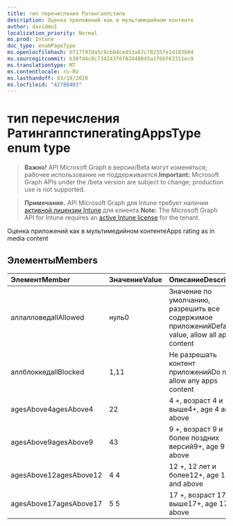 ```yaml
---
title: тип перечисления Ратингаппстипе
description: Оценка приложений как в мультимедийном контенте
author: davidmu1
localization_priority: Normal
ms.prod: Intune
doc_type: enumPageType
ms.openlocfilehash: 0717f97da5c9cb84ced53a67c70255fe1d183b04
ms.sourcegitcommit: b38fd4c8c734243f6f82448045a1f6bf63311ec9
ms.translationtype: MT
ms.contentlocale: ru-RU
ms.lasthandoff: 03/18/2020
ms.locfileid: "42788403"
---
```

# <a name="ratingappstype-enum-type"></a><span data-ttu-id="3447b-103">тип перечисления Ратингаппстипе</span><span class="sxs-lookup"><span data-stu-id="3447b-103">ratingAppsType enum type</span></span>

> <span data-ttu-id="3447b-104">**Важно!** API Microsoft Graph в версии/Beta могут изменяться; рабочее использование не поддерживается.</span><span class="sxs-lookup"><span data-stu-id="3447b-104">**Important:** Microsoft Graph APIs under the /beta version are subject to change; production use is not supported.</span></span>

> <span data-ttu-id="3447b-105">**Примечание.** API Microsoft Graph для Intune требует наличия [активной лицензии Intune](https://go.microsoft.com/fwlink/?linkid=839381) для клиента.</span><span class="sxs-lookup"><span data-stu-id="3447b-105">**Note:** The Microsoft Graph API for Intune requires an [active Intune license](https://go.microsoft.com/fwlink/?linkid=839381) for the tenant.</span></span>

<span data-ttu-id="3447b-106">Оценка приложений как в мультимедийном контенте</span><span class="sxs-lookup"><span data-stu-id="3447b-106">Apps rating as in media content</span></span>

## <a name="members"></a><span data-ttu-id="3447b-107">Элементы</span><span class="sxs-lookup"><span data-stu-id="3447b-107">Members</span></span>
|<span data-ttu-id="3447b-108">Элемент</span><span class="sxs-lookup"><span data-stu-id="3447b-108">Member</span></span>|<span data-ttu-id="3447b-109">Значение</span><span class="sxs-lookup"><span data-stu-id="3447b-109">Value</span></span>|<span data-ttu-id="3447b-110">Описание</span><span class="sxs-lookup"><span data-stu-id="3447b-110">Description</span></span>|
|:---|:---|:---|
|<span data-ttu-id="3447b-111">аллалловед</span><span class="sxs-lookup"><span data-stu-id="3447b-111">allAllowed</span></span>|<span data-ttu-id="3447b-112">нуль</span><span class="sxs-lookup"><span data-stu-id="3447b-112">0</span></span>|<span data-ttu-id="3447b-113">Значение по умолчанию, разрешить все содержимое приложений</span><span class="sxs-lookup"><span data-stu-id="3447b-113">Default value, allow all apps content</span></span>|
|<span data-ttu-id="3447b-114">аллблоккед</span><span class="sxs-lookup"><span data-stu-id="3447b-114">allBlocked</span></span>|<span data-ttu-id="3447b-115">1,1</span><span class="sxs-lookup"><span data-stu-id="3447b-115">1</span></span>|<span data-ttu-id="3447b-116">Не разрешать контент приложений</span><span class="sxs-lookup"><span data-stu-id="3447b-116">Do not allow any apps content</span></span>|
|<span data-ttu-id="3447b-117">agesAbove4</span><span class="sxs-lookup"><span data-stu-id="3447b-117">agesAbove4</span></span>|<span data-ttu-id="3447b-118">2</span><span class="sxs-lookup"><span data-stu-id="3447b-118">2</span></span>|<span data-ttu-id="3447b-119">4 +, возраст 4 и выше</span><span class="sxs-lookup"><span data-stu-id="3447b-119">4+, age 4 and above</span></span>|
|<span data-ttu-id="3447b-120">agesAbove9</span><span class="sxs-lookup"><span data-stu-id="3447b-120">agesAbove9</span></span>|<span data-ttu-id="3447b-121">4</span><span class="sxs-lookup"><span data-stu-id="3447b-121">3</span></span>|<span data-ttu-id="3447b-122">9 +, возраст 9 и более поздних версий</span><span class="sxs-lookup"><span data-stu-id="3447b-122">9+, age 9 and above</span></span>|
|<span data-ttu-id="3447b-123">agesAbove12</span><span class="sxs-lookup"><span data-stu-id="3447b-123">agesAbove12</span></span>|<span data-ttu-id="3447b-124">4 </span><span class="sxs-lookup"><span data-stu-id="3447b-124">4</span></span>|<span data-ttu-id="3447b-125">12 +, 12 лет и более</span><span class="sxs-lookup"><span data-stu-id="3447b-125">12+, age 12 and above</span></span> |
|<span data-ttu-id="3447b-126">agesAbove17</span><span class="sxs-lookup"><span data-stu-id="3447b-126">agesAbove17</span></span>|<span data-ttu-id="3447b-127">5 </span><span class="sxs-lookup"><span data-stu-id="3447b-127">5</span></span>|<span data-ttu-id="3447b-128">17 +, возраст 17 и выше</span><span class="sxs-lookup"><span data-stu-id="3447b-128">17+, age 17 and above</span></span>|



